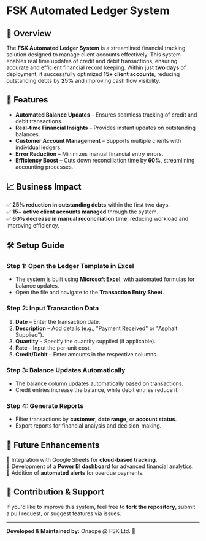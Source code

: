 # FSK Automated Ledger System

## 📌 Overview
The **FSK Automated Ledger System** is a streamlined financial tracking solution designed to manage client accounts effectively. This system enables real time updates of credit and debit transactions, ensuring accurate and efficient financial record keeping. Within just **two days** of deployment, it successfully optimized **15+ client accounts**, reducing outstanding debts by **25%** and improving cash flow visibility.

## 🚀 Features
- **Automated Balance Updates** – Ensures seamless tracking of credit and debit transactions.
- **Real-time Financial Insights** – Provides instant updates on outstanding balances.
- **Customer Account Management** – Supports multiple clients with individual ledgers.
- **Error Reduction** – Minimizes manual financial entry errors.
- **Efficiency Boost** – Cuts down reconciliation time by **60%**, streamlining accounting processes.

## 📈 Business Impact
✅ **25% reduction in outstanding debts** within the first two days.  
✅ **15+ active client accounts managed** through the system.  
✅ **60% decrease in manual reconciliation time**, reducing workload and improving efficiency.  

## 🛠️ Setup Guide
### Step 1: Open the Ledger Template in Excel
- The system is built using **Microsoft Excel**, with automated formulas for balance updates.
- Open the file and navigate to the **Transaction Entry Sheet**.

### Step 2: Input Transaction Data
1. **Date** – Enter the transaction date.
2. **Description** – Add details (e.g., "Payment Received" or "Asphalt Supplied").
3. **Quantity** – Specify the quantity supplied (if applicable).
4. **Rate** – Input the per-unit cost.
5. **Credit/Debit** – Enter amounts in the respective columns.

### Step 3: Balance Updates Automatically
- The balance column updates automatically based on transactions.
- Credit entries increase the balance, while debit entries reduce it.

### Step 4: Generate Reports
- Filter transactions by **customer**, **date range**, or **account status**.
- Export reports for financial analysis and decision-making.

## 🔗 Future Enhancements
🔹 Integration with Google Sheets for **cloud-based tracking**.  
🔹 Development of a **Power BI dashboard** for advanced financial analytics.  
🔹 Addition of **automated alerts** for overdue payments.  

## 📩 Contribution & Support
If you'd like to improve this system, feel free to **fork the repository**, submit a pull request, or suggest features via issues.

---
**Developed & Maintained by:** Onaope @ FSK Ltd. 🚀

